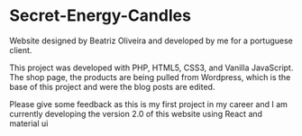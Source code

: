 # Secret-Energy-Candles

Website designed by Beatriz Oliveira and developed by me for a portuguese client.

This project was developed with PHP, HTML5, CSS3, and Vanilla JavaScript.
The shop page, the products are being pulled from Wordpress, which is the base of this project and were the blog posts are edited.

Please give some feedback as this is my first project in my career and I am currently developing the version 2.0 of this website using React and material ui
